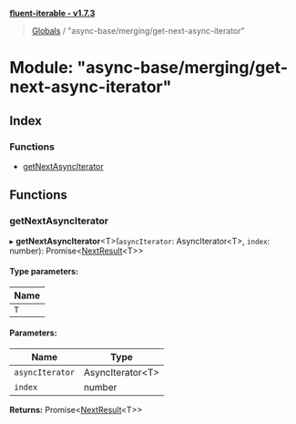 **[fluent-iterable - v1.7.3](../README.md)**

> [Globals](../README.md) / "async-base/merging/get-next-async-iterator"

# Module: "async-base/merging/get-next-async-iterator"

## Index

### Functions

* [getNextAsyncIterator](_async_base_merging_get_next_async_iterator_.md#getnextasynciterator)

## Functions

### getNextAsyncIterator

▸ **getNextAsyncIterator**\<T>(`asyncIterator`: AsyncIterator\<T>, `index`: number): Promise\<[NextResult](../interfaces/_async_base_merging_merge_types_.nextresult.md)\<T>>

#### Type parameters:

Name |
------ |
`T` |

#### Parameters:

Name | Type |
------ | ------ |
`asyncIterator` | AsyncIterator\<T> |
`index` | number |

**Returns:** Promise\<[NextResult](../interfaces/_async_base_merging_merge_types_.nextresult.md)\<T>>

